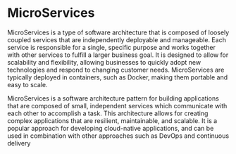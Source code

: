 # MicroServices
MicroServices is a type of software architecture that is composed of loosely coupled services that are independently deployable and manageable. Each service is responsible for a single, specific purpose and works together with other services to fulfill a larger business goal. It is designed to allow for scalability and flexibility, allowing businesses to quickly adopt new technologies and respond to changing customer needs. MicroServices are typically deployed in containers, such as Docker, making them portable and easy to scale.

MicroServices is a software architecture pattern for building applications that are composed of small, independent services which communicate with each other to accomplish a task. This architecture allows for creating complex applications that are resilient, maintainable, and scalable. It is a popular approach for developing cloud-native applications, and can be used in combination with other approaches such as DevOps and continuous delivery
